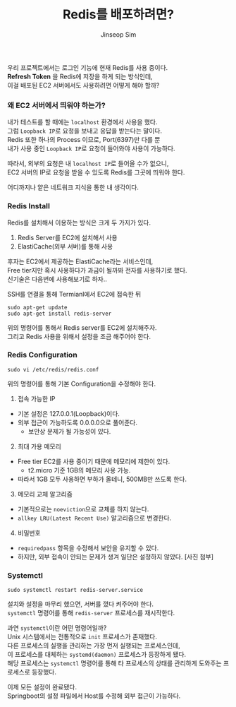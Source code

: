 ﻿---
layout: post
title: "Redis를 배포하려면?"
categories: ToyProject
tags: [devops]
author:
  - Jinseop Sim
---
우리 프로젝트에서는 로그인 기능에 현재 Redis를 사용 중이다.  
__Refresh Token__ 을 Redis에 저장을 하게 되는 방식인데,  
이걸 배포된 EC2 서버에서도 사용하려면 어떻게 해야 할까?  

### 왜 EC2 서버에서 띄워야 하는가?
내가 테스트를 할 때에는 ```localhost``` 환경에서 사용을 했다.  
그럼 ```Loopback IP```로 요청을 보내고 응답을 받는다는 말이다.  
Redis 또한 하나의 Process 이므로, Port(6397)만 다를 뿐  
내가 사용 중인 ```Loopback IP```로 요청이 들어와야 사용이 가능하다.  

따라서, 외부의 요청은 내 ```localhost IP```로 들어올 수가 없으니,  
EC2 서버의 IP로 요청을 받을 수 있도록 Redis를 그곳에 띄워야 한다.  

어디까지나 얕은 네트워크 지식을 통한 내 생각이다.  

### Redis Install
Redis를 설치해서 이용하는 방식은 크게 두 가지가 있다.  

1. Redis Server를 EC2에 설치해서 사용
2. ElastiCache(외부 서버)를 통해 사용

후자는 EC2에서 제공하는 ElastiCache라는 서비스인데,  
Free tier지만 혹시 사용하다가 과금이 될까봐 전자를 사용하기로 했다.  
신기술은 다음번에 사용해보기로 하자..  

SSH를 연결을 통해 Termianl에서 EC2에 접속한 뒤  
```
sudo apt-get update
sudo apt-get install redis-server
```
위의 명령어를 통해서 Redis server를 EC2에 설치해주자.  
그리고 Redis 사용을 위해서 설정을 조금 해주어야 한다.  

### Redis Configuration
```
sudo vi /etc/redis/redis.conf
```
위의 명령어를 통해 기본 Configuration을 수정해야 한다.  
1. 접속 가능한 IP
  - 기본 설정은 127.0.0.1(Loopback)이다.
  - 외부 접근이 가능하도록 0.0.0.0으로 풀어준다.
    - 보안상 문제가 될 가능성이 있다.
2. 최대 가용 메모리
  - Free tier EC2를 사용 중이기 때문에 메모리에 제한이 있다.
    - t2.micro 기준 1GB의 메모리 사용 가능.
  - 따라서 1GB 모두 사용하면 부하가 올테니, 500MB만 쓰도록 한다.
3. 메모리 교체 알고리즘
  - 기본적으로는 ```noeviction```으로 교체를 하지 않는다.
  - ```allkey LRU(Latest Recent Use)``` 알고리즘으로 변경한다.
4. 비밀번호
  - ```requiredpass``` 항목을 수정해서 보안을 유지할 수 있다.
  - 하지만, 외부 접속이 안되는 문제가 생겨 일단은 설정하지 않았다.
  [사진 첨부]

### Systemctl
```
sudo systemctl restart redis-server.service
````
설치와 설정을 마무리 했으면, 서버를 껐다 켜주어야 한다.  
```systemctl``` 명령어를 통해 ```redis-server``` 프로세스를 재시작한다.  

과연 ```systemctl```이란 어떤 명령어일까?  
Unix 시스템에서는 전통적으로 ```init``` 프로세스가 존재했다.  
다른 프로세스의 실행을 관리하는 가장 먼저 실행되는 프로세스인데,  
이 프로세스를 대체하는 ```systemd(daemon)``` 프로세스가 등장하게 됐다.  
해당 프로세스는 ```systemctl``` 명령어를 통해 타 프로세스의 상태를 관리하게 도와주는 프로세스로 등장했다.  

이제 모든 설정이 완료됐다.  
Springboot의 설정 파일에서 Host를 수정해 외부 접근이 가능하다.  